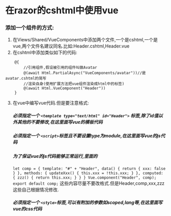 # 在razor的cshtml中使用vue

### 添加一个组件的方式:
1. 在Views/Shared/VueComponents中添加两个文件,一个是cshtml,一个是vue,两个文件名建议同名.比如:Header.cshtml,Header.vue
2. 在cshtml中添加类似如下的代码:
```@using RazorPagesWithVue.Views.Shared.VueComponents
    @{
        //引用组件,假设被引用的组件叫做Avatar
        @(await Html.PartialAsync("VueComponents/avatar"))//是avatar.cshtml的简写
        //渲染自身(使用扩展方法把vue组件渲染成html中的标签)
        @(await Html.VueComponent("Header"))
    }
``` 
3. 在vue中编写vue代码.但是要注意格式:
    ##### 必须指定一个 ```<template type="text/html" id="Header">``` 标签,除了id值以外其他的不要修改,在这里面写vue的模板代码
    ##### 必须指定一个 ```<script>```标签且不要设置type为module,在这里面写vue的js代码
    #####  为了保证vue的js代码能够正常运行,里面的 
    `let comp = {
    template: "#" + "Header",
    data() {
    return {
    xxx: false
    }
    },
    methods: {
    updateXxx() {
    this.xxx = !this.xxx;
    }
    },
    computed: {
    zzz() {
    return this.xxx;
    }
    }
    }
    Vue.component("Header", comp);
    export default comp;`
    这些内容尽量不要改格式.但是Header,comp,xxx,zzz这些自己根据情况修改.
    ##### 必须指定一个 ```<style>```标签,可以有附加的参数如scoped,lang等,在这里面写vue的css代码
